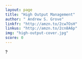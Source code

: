 ```yaml
---
layout: page
title: "High Output Management"
author: " Andrew S. Grove"
linkfr: "http://amzn.to/2cw7OsH"
linkus: "http://amzn.to/2cn8A6p" 
img: "high-output-cover.jpg"
score: 0
---
```


?